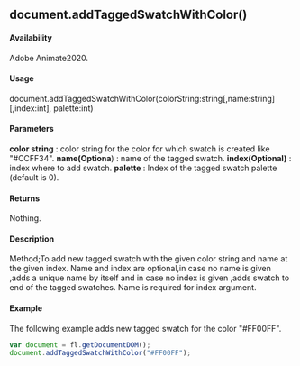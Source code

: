 ## document.addTaggedSwatchWithColor()

#### Availability

Adobe Animate2020.

#### Usage

document.addTaggedSwatchWithColor(colorString:string[,name:string] [,index:int], palette:int)

#### Parameters

**color string** : color string for the color for which swatch is created like "#CCFF34".
**name(Optiona**) : name of the tagged swatch.
**index(Optional)** : index where to add swatch.
**palette** : Index of the tagged swatch palette (default is 0).

#### Returns

Nothing.

#### Description

Method;To add new tagged swatch with the given color string and name at the given index. Name and index are optional,in case no name is given ,adds a unique name by itself and in case no index is given ,adds swatch to end of the tagged swatches. Name is required for index argument.

#### Example
The following example adds new tagged swatch for the color "#FF00FF".

```javascript
var document = fl.getDocumentDOM();
document.addTaggedSwatchWithColor("#FF00FF");
```

